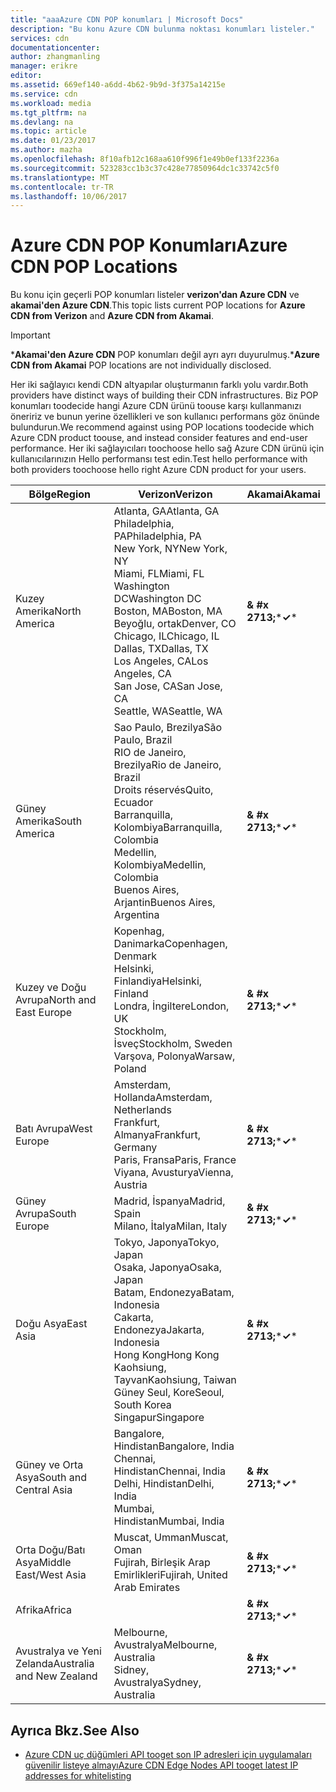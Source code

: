 ```yaml
---
title: "aaaAzure CDN POP konumları | Microsoft Docs"
description: "Bu konu Azure CDN bulunma noktası konumları listeler."
services: cdn
documentationcenter: 
author: zhangmanling
manager: erikre
editor: 
ms.assetid: 669ef140-a6dd-4b62-9b9d-3f375a14215e
ms.service: cdn
ms.workload: media
ms.tgt_pltfrm: na
ms.devlang: na
ms.topic: article
ms.date: 01/23/2017
ms.author: mazha
ms.openlocfilehash: 8f10afb12c168aa610f996f1e49b0ef133f2236a
ms.sourcegitcommit: 523283cc1b3c37c428e77850964dc1c33742c5f0
ms.translationtype: MT
ms.contentlocale: tr-TR
ms.lasthandoff: 10/06/2017
---
```

# <a name="azure-cdn-pop-locations"></a><span data-ttu-id="6a424-103">Azure CDN POP Konumları</span><span class="sxs-lookup"><span data-stu-id="6a424-103">Azure CDN POP Locations</span></span>
<span data-ttu-id="6a424-104">Bu konu için geçerli POP konumları listeler **verizon'dan Azure CDN** ve **akamai'den Azure CDN**.</span><span class="sxs-lookup"><span data-stu-id="6a424-104">This topic lists current POP locations for **Azure CDN from Verizon** and **Azure CDN from Akamai**.</span></span>

> [!IMPORTANT]
> <span data-ttu-id="6a424-105">\***Akamai'den Azure CDN** POP konumları değil ayrı ayrı duyurulmuş.</span><span class="sxs-lookup"><span data-stu-id="6a424-105">\***Azure CDN from Akamai** POP locations are not individually disclosed.</span></span>  
> 
> <span data-ttu-id="6a424-106">Her iki sağlayıcı kendi CDN altyapılar oluşturmanın farklı yolu vardır.</span><span class="sxs-lookup"><span data-stu-id="6a424-106">Both providers have distinct ways of building their CDN infrastructures.</span></span>  <span data-ttu-id="6a424-107">Biz POP konumları toodecide hangi Azure CDN ürünü toouse karşı kullanmanızı öneririz ve bunun yerine özellikleri ve son kullanıcı performans göz önünde bulundurun.</span><span class="sxs-lookup"><span data-stu-id="6a424-107">We recommend against using POP locations toodecide which Azure CDN product toouse, and instead consider features and end-user performance.</span></span>  <span data-ttu-id="6a424-108">Her iki sağlayıcıları toochoose hello sağ Azure CDN ürünü için kullanıcılarınızın Hello performansı test edin.</span><span class="sxs-lookup"><span data-stu-id="6a424-108">Test hello performance with both providers toochoose hello right Azure CDN product for your users.</span></span> 
> 
> 

| <span data-ttu-id="6a424-109">Bölge</span><span class="sxs-lookup"><span data-stu-id="6a424-109">Region</span></span> | <span data-ttu-id="6a424-110">Verizon</span><span class="sxs-lookup"><span data-stu-id="6a424-110">Verizon</span></span> | <span data-ttu-id="6a424-111">Akamai</span><span class="sxs-lookup"><span data-stu-id="6a424-111">Akamai</span></span> |
| --- | --- | --- |
| <span data-ttu-id="6a424-112">Kuzey Amerika</span><span class="sxs-lookup"><span data-stu-id="6a424-112">North America</span></span> |<span data-ttu-id="6a424-113">Atlanta, GA</span><span class="sxs-lookup"><span data-stu-id="6a424-113">Atlanta, GA</span></span><br /><span data-ttu-id="6a424-114">Philadelphia, PA</span><span class="sxs-lookup"><span data-stu-id="6a424-114">Philadelphia, PA</span></span><br /><span data-ttu-id="6a424-115">New York, NY</span><span class="sxs-lookup"><span data-stu-id="6a424-115">New York, NY</span></span><br /><span data-ttu-id="6a424-116">Miami, FL</span><span class="sxs-lookup"><span data-stu-id="6a424-116">Miami, FL</span></span><br /><span data-ttu-id="6a424-117">Washington DC</span><span class="sxs-lookup"><span data-stu-id="6a424-117">Washington DC</span></span><br /><span data-ttu-id="6a424-118">Boston, MA</span><span class="sxs-lookup"><span data-stu-id="6a424-118">Boston, MA</span></span><br /><span data-ttu-id="6a424-119">Beyoğlu, ortak</span><span class="sxs-lookup"><span data-stu-id="6a424-119">Denver, CO</span></span><br /><span data-ttu-id="6a424-120">Chicago, IL</span><span class="sxs-lookup"><span data-stu-id="6a424-120">Chicago, IL</span></span><br /><span data-ttu-id="6a424-121">Dallas, TX</span><span class="sxs-lookup"><span data-stu-id="6a424-121">Dallas, TX</span></span><br /><span data-ttu-id="6a424-122">Los Angeles, CA</span><span class="sxs-lookup"><span data-stu-id="6a424-122">Los Angeles, CA</span></span><br /><span data-ttu-id="6a424-123">San Jose, CA</span><span class="sxs-lookup"><span data-stu-id="6a424-123">San Jose, CA</span></span><br /><span data-ttu-id="6a424-124">Seattle, WA</span><span class="sxs-lookup"><span data-stu-id="6a424-124">Seattle, WA</span></span> |<span data-ttu-id="6a424-125">**& #x 2713;**\*</span><span class="sxs-lookup"><span data-stu-id="6a424-125">**&#x2713;**\*</span></span> |
| <span data-ttu-id="6a424-126">Güney Amerika</span><span class="sxs-lookup"><span data-stu-id="6a424-126">South America</span></span> |<span data-ttu-id="6a424-127">Sao Paulo, Brezilya</span><span class="sxs-lookup"><span data-stu-id="6a424-127">São Paulo, Brazil</span></span><br /><span data-ttu-id="6a424-128">RIO de Janeiro, Brezilya</span><span class="sxs-lookup"><span data-stu-id="6a424-128">Rio de Janeiro, Brazil</span></span><br /><span data-ttu-id="6a424-129">Droits réservés</span><span class="sxs-lookup"><span data-stu-id="6a424-129">Quito, Ecuador</span></span><br /><span data-ttu-id="6a424-130">Barranquilla, Kolombiya</span><span class="sxs-lookup"><span data-stu-id="6a424-130">Barranquilla, Colombia</span></span><br /><span data-ttu-id="6a424-131">Medellin, Kolombiya</span><span class="sxs-lookup"><span data-stu-id="6a424-131">Medellin, Colombia</span></span><br/><span data-ttu-id="6a424-132">Buenos Aires, Arjantin</span><span class="sxs-lookup"><span data-stu-id="6a424-132">Buenos Aires, Argentina</span></span> |<span data-ttu-id="6a424-133">**& #x 2713;**\*</span><span class="sxs-lookup"><span data-stu-id="6a424-133">**&#x2713;**\*</span></span> |
| <span data-ttu-id="6a424-134">Kuzey ve Doğu Avrupa</span><span class="sxs-lookup"><span data-stu-id="6a424-134">North and East Europe</span></span> |<span data-ttu-id="6a424-135">Kopenhag, Danimarka</span><span class="sxs-lookup"><span data-stu-id="6a424-135">Copenhagen, Denmark</span></span><br /><span data-ttu-id="6a424-136">Helsinki, Finlandiya</span><span class="sxs-lookup"><span data-stu-id="6a424-136">Helsinki, Finland</span></span><br /><span data-ttu-id="6a424-137">Londra, İngiltere</span><span class="sxs-lookup"><span data-stu-id="6a424-137">London, UK</span></span><br /><span data-ttu-id="6a424-138">Stockholm, İsveç</span><span class="sxs-lookup"><span data-stu-id="6a424-138">Stockholm, Sweden</span></span><br /><span data-ttu-id="6a424-139">Varşova, Polonya</span><span class="sxs-lookup"><span data-stu-id="6a424-139">Warsaw, Poland</span></span> |<span data-ttu-id="6a424-140">**& #x 2713;**\*</span><span class="sxs-lookup"><span data-stu-id="6a424-140">**&#x2713;**\*</span></span> |
| <span data-ttu-id="6a424-141">Batı Avrupa</span><span class="sxs-lookup"><span data-stu-id="6a424-141">West Europe</span></span> |<span data-ttu-id="6a424-142">Amsterdam, Hollanda</span><span class="sxs-lookup"><span data-stu-id="6a424-142">Amsterdam, Netherlands</span></span><br /><span data-ttu-id="6a424-143">Frankfurt, Almanya</span><span class="sxs-lookup"><span data-stu-id="6a424-143">Frankfurt, Germany</span></span><br /><span data-ttu-id="6a424-144">Paris, Fransa</span><span class="sxs-lookup"><span data-stu-id="6a424-144">Paris, France</span></span><br /><span data-ttu-id="6a424-145">Viyana, Avusturya</span><span class="sxs-lookup"><span data-stu-id="6a424-145">Vienna, Austria</span></span> |<span data-ttu-id="6a424-146">**& #x 2713;**\*</span><span class="sxs-lookup"><span data-stu-id="6a424-146">**&#x2713;**\*</span></span> |
| <span data-ttu-id="6a424-147">Güney Avrupa</span><span class="sxs-lookup"><span data-stu-id="6a424-147">South Europe</span></span> |<span data-ttu-id="6a424-148">Madrid, İspanya</span><span class="sxs-lookup"><span data-stu-id="6a424-148">Madrid, Spain</span></span><br /><span data-ttu-id="6a424-149">Milano, İtalya</span><span class="sxs-lookup"><span data-stu-id="6a424-149">Milan, Italy</span></span> |<span data-ttu-id="6a424-150">**& #x 2713;**\*</span><span class="sxs-lookup"><span data-stu-id="6a424-150">**&#x2713;**\*</span></span> |
| <span data-ttu-id="6a424-151">Doğu Asya</span><span class="sxs-lookup"><span data-stu-id="6a424-151">East Asia</span></span> |<span data-ttu-id="6a424-152">Tokyo, Japonya</span><span class="sxs-lookup"><span data-stu-id="6a424-152">Tokyo, Japan</span></span><br /><span data-ttu-id="6a424-153">Osaka, Japonya</span><span class="sxs-lookup"><span data-stu-id="6a424-153">Osaka, Japan</span></span><br /><span data-ttu-id="6a424-154">Batam, Endonezya</span><span class="sxs-lookup"><span data-stu-id="6a424-154">Batam, Indonesia</span></span><br /><span data-ttu-id="6a424-155">Cakarta, Endonezya</span><span class="sxs-lookup"><span data-stu-id="6a424-155">Jakarta, Indonesia</span></span><br /><span data-ttu-id="6a424-156">Hong Kong</span><span class="sxs-lookup"><span data-stu-id="6a424-156">Hong Kong</span></span><br /><span data-ttu-id="6a424-157">Kaohsiung, Tayvan</span><span class="sxs-lookup"><span data-stu-id="6a424-157">Kaohsiung, Taiwan</span></span><br /><span data-ttu-id="6a424-158">Güney Seul, Kore</span><span class="sxs-lookup"><span data-stu-id="6a424-158">Seoul, South Korea</span></span><br /><span data-ttu-id="6a424-159">Singapur</span><span class="sxs-lookup"><span data-stu-id="6a424-159">Singapore</span></span> |<span data-ttu-id="6a424-160">**& #x 2713;**\*</span><span class="sxs-lookup"><span data-stu-id="6a424-160">**&#x2713;**\*</span></span> |
| <span data-ttu-id="6a424-161">Güney ve Orta Asya</span><span class="sxs-lookup"><span data-stu-id="6a424-161">South and Central Asia</span></span> |<span data-ttu-id="6a424-162">Bangalore, Hindistan</span><span class="sxs-lookup"><span data-stu-id="6a424-162">Bangalore, India</span></span><br /><span data-ttu-id="6a424-163">Chennai, Hindistan</span><span class="sxs-lookup"><span data-stu-id="6a424-163">Chennai, India</span></span><br /><span data-ttu-id="6a424-164">Delhi, Hindistan</span><span class="sxs-lookup"><span data-stu-id="6a424-164">Delhi, India</span></span><br /><span data-ttu-id="6a424-165">Mumbai, Hindistan</span><span class="sxs-lookup"><span data-stu-id="6a424-165">Mumbai, India</span></span> |<span data-ttu-id="6a424-166">**& #x 2713;**\*</span><span class="sxs-lookup"><span data-stu-id="6a424-166">**&#x2713;**\*</span></span> |
| <span data-ttu-id="6a424-167">Orta Doğu/Batı Asya</span><span class="sxs-lookup"><span data-stu-id="6a424-167">Middle East/West Asia</span></span> |<span data-ttu-id="6a424-168">Muscat, Umman</span><span class="sxs-lookup"><span data-stu-id="6a424-168">Muscat, Oman</span></span> <br /> <span data-ttu-id="6a424-169">Fujirah, Birleşik Arap Emirlikleri</span><span class="sxs-lookup"><span data-stu-id="6a424-169">Fujirah, United Arab Emirates</span></span> |<span data-ttu-id="6a424-170">**& #x 2713;**\*</span><span class="sxs-lookup"><span data-stu-id="6a424-170">**&#x2713;**\*</span></span> |
| <span data-ttu-id="6a424-171">Afrika</span><span class="sxs-lookup"><span data-stu-id="6a424-171">Africa</span></span> | |<span data-ttu-id="6a424-172">**& #x 2713;**\*</span><span class="sxs-lookup"><span data-stu-id="6a424-172">**&#x2713;**\*</span></span> |
| <span data-ttu-id="6a424-173">Avustralya ve Yeni Zelanda</span><span class="sxs-lookup"><span data-stu-id="6a424-173">Australia and New Zealand</span></span> |<span data-ttu-id="6a424-174">Melbourne, Avustralya</span><span class="sxs-lookup"><span data-stu-id="6a424-174">Melbourne, Australia</span></span><br /><span data-ttu-id="6a424-175">Sidney, Avustralya</span><span class="sxs-lookup"><span data-stu-id="6a424-175">Sydney, Australia</span></span> |<span data-ttu-id="6a424-176">**& #x 2713;**\*</span><span class="sxs-lookup"><span data-stu-id="6a424-176">**&#x2713;**\*</span></span> |

## <a name="see-also"></a><span data-ttu-id="6a424-177">Ayrıca Bkz.</span><span class="sxs-lookup"><span data-stu-id="6a424-177">See Also</span></span>
* [<span data-ttu-id="6a424-178">Azure CDN uç düğümleri API tooget son IP adresleri için uygulamaları güvenilir listeye almayı</span><span class="sxs-lookup"><span data-stu-id="6a424-178">Azure CDN Edge Nodes API tooget latest IP addresses for whitelisting</span></span>](https://docs.microsoft.com/en-us/rest/api/cdn/edgenodes)

